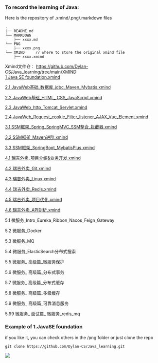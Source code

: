 ### To record the learning of Java:

Here is the  repository of .xmind/.png/.markdown files

```
.
├── README.md
└── MARKDOWN  
    ├── xxxx.md
└── PNG
    ├── xxxx.png
└── XMIND     // where to store the original xmind file
    ├── xxxx.xmind
```

Xmind文件仓： https://github.com/Dylan-CS/Java_learning/tree/main/XMIND  
[1 Java SE foundation.xmind](https://github.com/Dylan-CS/Java_learning/XMIND/blob/main/1%20Java%20SE%20foundaton.xmind)  

[2.1 JavaWeb基础_数据库_jdbc_Maven_Mybatis.xmind  ](https://github.com/Dylan-CS/Java_learning/XMIND/blob/main/2.1%20JavaWeb%E5%9F%BA%E7%A1%80_%E6%95%B0%E6%8D%AE%E5%BA%93_jdbc_Maven_Mybatis.xmind)

[2.2 JavaWeb基础_HTML_ CSS_JavaScript.xmind   ](https://github.com/Dylan-CS/Java_learning/XMIND/blob/main/2.2%20JavaWeb%E5%9F%BA%E7%A1%80_HTML_%20CSS_JavaScript.xmind)

[2.3 JavaWeb_http_Tomcat_Servlet.xmind](https://github.com/Dylan-CS/Java_learning/XMIND/blob/main/2.3%20JavaWeb_http_Tomcat_Servlet.xmind)

[2.4 JavaWeb_Request_cookie_Filter_listener_AJAX_Vue_Element.xmind](https://github.com/Dylan-CS/Java_learning/XMIND/blob/main/2.4%20JavaWeb_Request_cookie_Filter_listener_AJAX_Vue_Element.xmind)

[3.1 SSM框架_Spring_SpringMVC_SSM整合_拦截器.xmind](https://github.com/Dylan-CS/Java_learning/XMIND/blob/main/3.1%20SSM%E6%A1%86%E6%9E%B6_Spring_SpringMVC_SSM%E6%95%B4%E5%90%88_%E6%8B%A6%E6%88%AA%E5%99%A8.xmind)

[3.2 SSM框架_Maven进阶.xmind](https://github.com/Dylan-CS/Java_learning/XMIND/blob/main/3.2%20SSM%E6%A1%86%E6%9E%B6_Maven%E8%BF%9B%E9%98%B6.xmind)

[3.3 SSM框架_SpringBoot_MybatisPlus.xmind](https://github.com/Dylan-CS/Java_learning/XMIND/blob/main/3.3%20SSM%E6%A1%86%E6%9E%B6_SpringBoot_MybatisPlus.xmind)

[4.1 瑞吉外卖_项目介绍&业务开发.xmind](https://github.com/Dylan-CS/Java_learning/blob/main/XMIND/4.1%20%E7%91%9E%E5%90%89%E5%A4%96%E5%8D%96_%E9%A1%B9%E7%9B%AE%E4%BB%8B%E7%BB%8D%26%E4%B8%9A%E5%8A%A1%E5%BC%80%E5%8F%91.xmind)

[4.2 瑞吉外卖_Git.xmind](https://github.com/Dylan-CS/Java_learning/blob/main/XMIND/4.2%20%E7%91%9E%E5%90%89%E5%A4%96%E5%8D%96_Git.xmind)

[4.3 瑞吉外卖_Linux.xmind](https://github.com/Dylan-CS/Java_learning/blob/main/XMIND/4.3%20%E7%91%9E%E5%90%89%E5%A4%96%E5%8D%96_Linux.xmind)

[4.4 瑞吉外卖_Redis.xmind](https://github.com/Dylan-CS/Java_learning/blob/main/XMIND/4.4%20%E7%91%9E%E5%90%89%E5%A4%96%E5%8D%96_Redis.xmind)

[4.5 瑞吉外卖_项目优化.xmind](https://github.com/Dylan-CS/Java_learning/blob/main/XMIND/4.5%20%E7%91%9E%E5%90%89%E5%A4%96%E5%8D%96_%E9%A1%B9%E7%9B%AE%E4%BC%98%E5%8C%96.xmind)

[4.6 瑞吉外卖_API剖析.xmind](https://github.com/Dylan-CS/Java_learning/blob/main/XMIND/4.6%20%E7%91%9E%E5%90%89%E5%A4%96%E5%8D%96_API%E5%89%96%E6%9E%90.xmind)

5.1 微服务_Intro_Eureka_Ribbon_Nacos_Feign_Gateway

5.2 微服务_Docker

5.3 微服务_MQ

5.4 微服务_ElasticSearch分布式搜索

5.5 微服务_ 高级篇_微服务保护

5.6 微服务_ 高级篇_分布式事务

5.7 微服务_ 高级篇_分布式缓存

5.8 微服务_ 高级篇_多级缓存

5.9 微服务_ 高级篇_可靠消息服务

5.99 微服务_ 面试篇_ 微服务_redis_mq



###  Example of 1.JavaSE foundation

if you like it, you can check others in the /png folder or just clone the repo

```
git clone https://github.com/Dylan-CS/Java_learning.git
```

![](https://github.com/Dylan-CS/Java_learning/blob/main/PNG/1.%20javaSE%E5%9F%BA%E7%A1%80.png)




